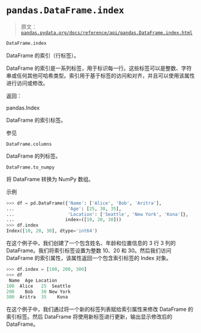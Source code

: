 # `pandas.DataFrame.index`

> 原文：[`pandas.pydata.org/docs/reference/api/pandas.DataFrame.index.html`](https://pandas.pydata.org/docs/reference/api/pandas.DataFrame.index.html)

```py
DataFrame.index
```

DataFrame 的索引（行标签）。

DataFrame 的索引是一系列标签，用于标识每一行。这些标签可以是整数、字符串或任何其他可哈希类型。索引用于基于标签的访问和对齐，并且可以使用该属性进行访问或修改。

返回：

pandas.Index

DataFrame 的索引标签。

参见

`DataFrame.columns`

DataFrame 的列标签。

`DataFrame.to_numpy`

将 DataFrame 转换为 NumPy 数组。

示例

```py
>>> df = pd.DataFrame({'Name': ['Alice', 'Bob', 'Aritra'],
...                    'Age': [25, 30, 35],
...                    'Location': ['Seattle', 'New York', 'Kona']},
...                   index=([10, 20, 30]))
>>> df.index
Index([10, 20, 30], dtype='int64') 
```

在这个例子中，我们创建了一个包含姓名、年龄和位置信息的 3 行 3 列的 DataFrame。我们将索引标签设置为整数 10、20 和 30。然后我们访问 DataFrame 的索引属性，该属性返回一个包含索引标签的 Index 对象。

```py
>>> df.index = [100, 200, 300]
>>> df
 Name  Age Location
100  Alice   25  Seattle
200    Bob   30 New York
300  Aritra  35    Kona 
```

在这个例子中，我们通过将一个新的标签列表赋给索引属性来修改 DataFrame 的索引标签。然后 DataFrame 将使用新标签进行更新，输出显示修改后的 DataFrame。
